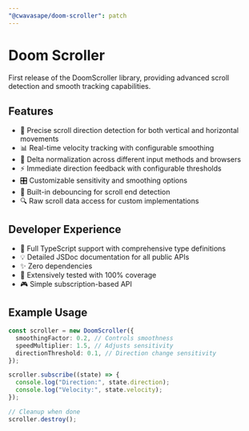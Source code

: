 ```yaml
---
"@cwavasape/doom-scroller": patch
---
```


# Doom Scroller

First release of the DoomScroller library, providing advanced scroll detection and smooth tracking capabilities.

## Features

- 🎯 Precise scroll direction detection for both vertical and horizontal movements
- 📊 Real-time velocity tracking with configurable smoothing
- 🔄 Delta normalization across different input methods and browsers
- ⚡ Immediate direction feedback with configurable thresholds
- 🎛️ Customizable sensitivity and smoothing options
- 🧮 Built-in debouncing for scroll end detection
- 🔍 Raw scroll data access for custom implementations

## Developer Experience

- 📝 Full TypeScript support with comprehensive type definitions
- 💡 Detailed JSDoc documentation for all public APIs
- ✨ Zero dependencies
- 🧪 Extensively tested with 100% coverage
- 🎮 Simple subscription-based API

## Example Usage

```typescript
const scroller = new DoomScroller({
  smoothingFactor: 0.2, // Controls smoothness
  speedMultiplier: 1.5, // Adjusts sensitivity
  directionThreshold: 0.1, // Direction change sensitivity
});

scroller.subscribe((state) => {
  console.log("Direction:", state.direction);
  console.log("Velocity:", state.velocity);
});

// Cleanup when done
scroller.destroy();
```
